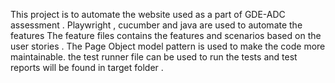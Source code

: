 This project is to automate the website used as a part of GDE-ADC assessment .
Playwright , cucumber and java are used to automate the features 
The feature files contains the features and scenarios based on the user stories . 
The Page Object model pattern is used to make the code more maintainable. 
the test runner file can be used to run the tests and test reports will  be found in 
target folder .
